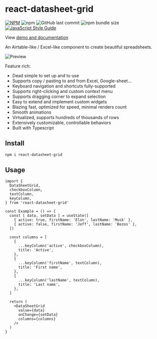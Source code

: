 # react-datasheet-grid

[![NPM](https://img.shields.io/npm/v/react-datasheet-grid.svg)](https://www.npmjs.com/package/react-datasheet-grid)
![npm](https://img.shields.io/npm/dm/react-datasheet-grid)
![GitHub last commit](https://img.shields.io/github/last-commit/Equify/react-datasheet-grid)
![npm bundle size](https://img.shields.io/bundlephobia/min/react-datasheet-grid)
[![JavaScript Style Guide](https://img.shields.io/badge/code_style-standard-brightgreen.svg)](https://standardjs.com)

View [demo and documentation](https://react-datasheet-grid.netlify.app/)

An Airtable-like / Excel-like component to create beautiful spreadsheets.

![Preview](./images/preview.png)

Feature rich:
- Dead simple to set up and to use
- Supports copy / pasting to and from Excel, Google-sheet...
- Keyboard navigation and shortcuts fully-supported
- Supports right-clicking and custom context menu
- Supports dragging corner to expand selection
- Easy to extend and implement custom widgets
- Blazing fast, optimized for speed, minimal renders count
- Smooth animations
- Virtualized, supports hundreds of thousands of rows
- Extensively customizable, controllable behaviors
- Built with Typescript

## Install

```bash
npm i react-datasheet-grid
```

## Usage

```tsx
import {
  DataSheetGrid,
  checkboxColumn,
  textColumn,
  keyColumn,
} from 'react-datasheet-grid'

const Example = () => {
  const [ data, setData ] = useState([
    { active: true, firstName: 'Elon', lastName: 'Musk' },
    { active: false, firstName: 'Jeff', lastName: 'Bezos' },
  ])

  const columns = [
    {
      ...keyColumn('active', checkboxColumn),
      title: 'Active',
    },
    {
      ...keyColumn('firstName', textColumn),
      title: 'First name',
    },
    {
      ...keyColumn('lastName', textColumn),
      title: 'Last name',
    },
  ]

  return (
    <DataSheetGrid
      value={data}
      onChange={setData}
      columns={columns}
    />
  )
}
```
